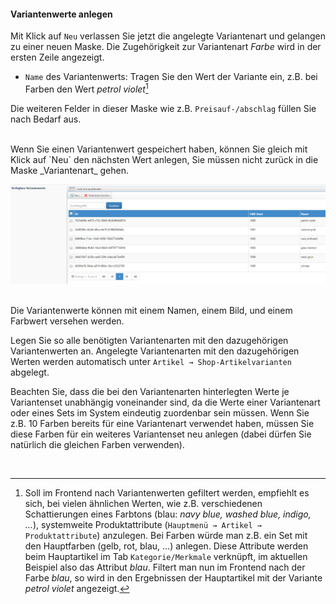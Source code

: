 #### Variantenwerte anlegen

Mit Klick auf `Neu` verlassen Sie jetzt die angelegte Variantenart und gelangen zu einer neuen Maske. Die Zugehörigkeit zur Variantenart *Farbe* wird in der ersten Zeile angezeigt.

* `Name` des Variantenwerts: Tragen Sie den Wert der Variante ein, z.B. bei Farben den Wert _petrol violet_[^1]

Die weiteren Felder in dieser Maske wie z.B. `Preisauf-/abschlag` füllen Sie nach Bedarf aus.



<br>
Wenn Sie einen Variantenwert gespeichert haben, können Sie gleich mit Klick auf `Neu` den nächsten Wert anlegen, Sie müssen nicht zurück in die Maske _Variantenart_ gehen.

![](/assets/artikelvarianten_variantenwerte.png)

<br>
Die Variantenwerte können mit einem Namen, einem Bild, und einem Farbwert versehen werden. 

Legen Sie so alle benötigten Variantenarten mit den dazugehörigen Variantenwerten an. Angelegte Variantenarten mit den dazugehörigen Werten werden automatisch unter `Artikel → Shop-Artikelvarianten` abgelegt.

Beachten Sie, dass die bei den Variantenarten hinterlegten Werte je Variantenset unabhängig voneinander sind, da die Werte einer Variantenart oder eines Sets im System eindeutig zuordenbar sein müssen. Wenn Sie z.B. 10 Farben bereits für eine Variantenart verwendet haben, müssen Sie diese Farben für ein weiteres Variantenset neu anlegen (dabei dürfen Sie natürlich die gleichen Farben verwenden). 

<br>

[^1]: Soll im Frontend nach Variantenwerten gefiltert werden, empfiehlt es sich, bei vielen ähnlichen Werten, wie z.B. verschiedenen Schattierungen eines Farbtons (blau: *navy blue, washed blue, indigo, …*), systemweite Produktattribute (`Hauptmenü → Artikel → Produktattribute`) anzulegen. Bei Farben würde man z.B. ein Set mit den Hauptfarben (gelb, rot, blau, …) anlegen. Diese Attribute werden beim Hauptartikel im Tab `Kategorie/Merkmale` verknüpft, im aktuellen Beispiel also das Attribut *blau*. Filtert man nun im Frontend nach der Farbe *blau*, so wird in den Ergebnissen der Hauptartikel mit der Variante *petrol violet* angezeigt.

